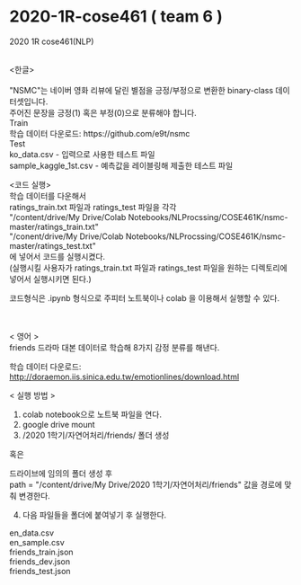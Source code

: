 # 2020-1R-cose461 ( team 6 )
2020 1R cose461(NLP)

<br/>
<한글><br/><br/>
<Data Description>
"NSMC"는 네이버 영화 리뷰에 달린 별점을 긍정/부정으로 변환한 binary-class 데이터셋입니다.<br/>
주어진 문장을 긍정(1) 혹은 부정(0)으로 분류해야 합니다. <br/>
<File Description>
Train <br/>
학습 데이터 다운로드: https://github.com/e9t/nsmc <br/>
Test <br/>
ko_data.csv - 입력으로 사용한 테스트 파일 <br/>
sample_kaggle_1st.csv - 예측값을 레이블링해 제출한 테스트 파일 <br/>

<코드 실행> <br/>
학습 데이터를 다운해서 <br/>
ratings_train.txt 파일과 ratings_test 파일을 각각 <br/>
"/content/drive/My Drive/Colab Notebooks/NLProcssing/COSE461K/nsmc-master/ratings_train.txt" <br/>
"/conent/drive/My Drive/Colab Notebooks/NLProcssing/COSE461K/nsmc-master/ratings_test.txt" <br/>
에 넣어서 코드를 실행시켰다. <br/>
(실행시킬 사용자가 ratings_train.txt 파일과 ratings_test 파일을 원하는 디렉토리에 넣어서 실행시키면 된다.)<br/>

코드형식은 .ipynb 형식으로 주피터 노트북이나 colab 을 이용해서 실행할 수 있다.<br/>




<br/>
<br/>
< 영어 > <br/>
<Data Description>
friends 드라마 대본 데이터로 학습해 8가지 감정 분류를 해낸다.<br/>
  
학습 데이터 다운로드: http://doraemon.iis.sinica.edu.tw/emotionlines/download.html <br/>

< 실행 방법 > <br/>
1. colab notebook으로 노트북 파일을 연다. <br/>
2. google drive mount <br/>
3. /2020 1학기/자연어처리/friends/ 폴더 생성 <br/>

혹은 <br/>

드라이브에 임의의 폴더 생성 후 <br/>
path = "/content/drive/My Drive/2020 1학기/자연어처리/friends" 값을 경로에 맞춰 변경한다. <br/>


4. 다음 파일들을 폴더에 붙여넣기 후 실행한다. <br/>

en_data.csv <br/>
en_sample.csv <br/>
friends_train.json <br/>
friends_dev.json <br/>
friends_test.json <br/>





